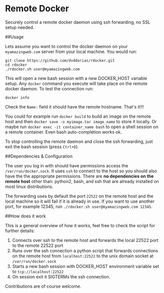 # Remote Docker

Securely control a remote docker daemon using ssh forwarding, no SSL setup needed.

##Usage

Lets assume you want to control the docker daemon on your `myamazingweb.com` server from your local machine. You would run:

    git clone https://github.com/dvddarias/rdocker.git
    cd rdocker
    ./rdocker.sh user@myamazingweb.com

This will open a new bash session with a new DOCKER_HOST variable setup. Any `docker` command you execute will take place on the remote docker daemon.
To test the connection run:

    docker info

Check the `Name:` field it should have the remote hostname. That's it!!!

You could for example run `docker build` to build an image on the remote host and then `docker save -o myimage.tar image_name` to store it locally.
Or maybe run `docker exec -it container_name bash` to open a shell session on a remote container. Even bash auto-completion works ok.

To stop controlling the remote daemon and close the ssh forwarding, just exit the bash session (press `Ctrl+D`).

##Dependencies & Configuration

The user you log in with should have permissions access the `/var/run/docker.sock`. It uses `ssh` to connect to the host so you should also have the the appropriate permissions. There are **no dependencies on the remote host** other than: python2, bash, and ssh that are already installed on most linux distributions.

The forwarding uses by default the port `22522` on the remote host and the local machine so it will fail if it is already in use. If you want to use another port, for example 12345, run `./rdocker.sh user@myamazingweb.com 12345`.

##How does it work

This is a general overview of how it works, feel free to check the script for further details:

 1. Connects over ssh to the remote host and forwards the local 22522 port to the remote 22522 port
 2. Runs over the ssh connection a python script that forwards connections on the remote host from `localhost:22522` to the unix domain socket at `/var/run/docker.sock`
 2. Starts a new bash session with DOCKER_HOST environment variable set to `tcp://localhost:22522`
 3. On session exit it SIGTERMs the ssh connection.

Contributions are of course welcome.




